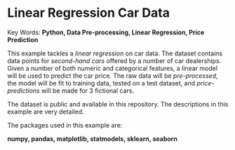 # Linear Regression Car Data
Key Words: <b>Python, Data Pre-processing, Linear Regression, Price Prediction</b>

This example tackles a <em>linear regression</em> on car data. The dataset contains data points for <em>second-hand cars</em> offered by a number of car dealerships. Given a number of both numeric and categorical features, a linear model will be used to predict the car price. The raw data will be <em>pre-processed</em>, the model will be fit to training data, tested on a test dataset, and <em>price-predictions</em> will be made for 3 fictional cars.

The dataset is public and available in this repository. The descriptions in this example are very detailed.

The packages used in this example are:

<b>numpy, pandas, matplotlib, statmodels, sklearn, seaborn</b>
